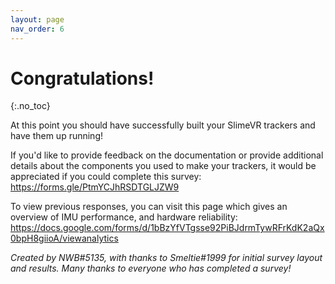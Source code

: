 ```yaml
---
layout: page
nav_order: 6
---
```


# Congratulations!
{:.no_toc}

At this point you should have successfully built your SlimeVR trackers and have them up running!

If you'd like to provide feedback on the documentation or provide additional details about the components you used to make your trackers, it would be appreciated if you could complete this survey:
https://forms.gle/PtmYCJhRSDTGLJZW9

To view previous responses, you can visit this page which gives an overview of IMU performance, and hardware reliability:
https://docs.google.com/forms/d/1bBzYfVTgsse92PiBJdrmTywRFrKdK2aQx0bpH8giioA/viewanalytics

*Created by NWB#5135, with thanks to Smeltie#1999 for initial survey layout and results.* 
*Many thanks to everyone who has completed a survey!*